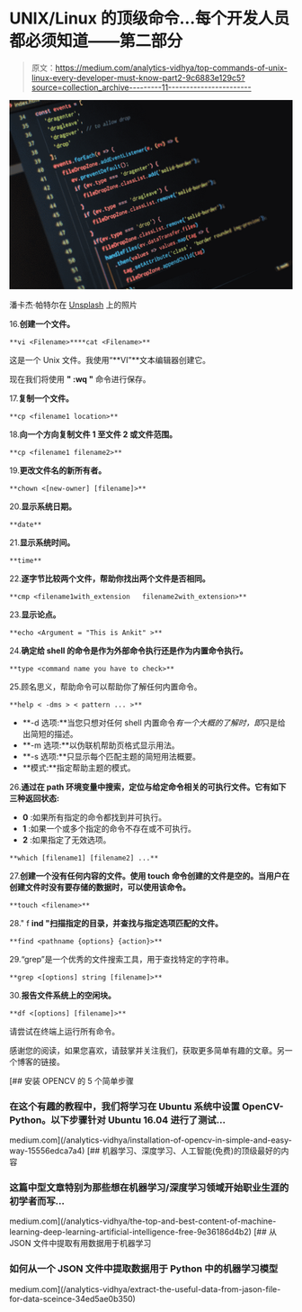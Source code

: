# UNIX/Linux 的顶级命令…每个开发人员都必须知道——第二部分

> 原文：<https://medium.com/analytics-vidhya/top-commands-of-unix-linux-every-developer-must-know-part2-9c6883e129c5?source=collection_archive---------11----------------------->

![](img/00ffcb4d9f222351f23b9ffed65b5c6a.png)

潘卡杰·帕特尔在 [Unsplash](https://unsplash.com?utm_source=medium&utm_medium=referral) 上的照片

16.**创建一个文件。**

```
**vi <Filename>****cat <Filename>**
```

这是一个 Unix 文件。我使用“**VI”**文本编辑器创建它。

现在我们将使用 **" :wq "** 命令进行保存。

17.**复制一个文件。**

```
**cp <filename1 location>**
```

18.**向一个方向复制文件 1 至文件 2 或文件范围。**

```
**cp <filename1 filename2>**
```

19.**更改文件名的新所有者。**

```
**chown <[new-owner] [filename]>**
```

20.**显示系统日期。**

```
**date** 
```

21.**显示系统时间。**

```
**time**
```

22.**逐字节比较两个文件，帮助你找出两个文件是否相同。**

```
**cmp <filename1with_extension   filename2with_extension>**
```

23.**显示论点。**

```
**echo <Argument = "This is Ankit" >**
```

24.**确定给 shell 的命令是作为外部命令执行还是作为内置命令执行。**

```
**type <command name you have to check>**
```

25.顾名思义，帮助命令可以帮助你了解任何内置命令。

```
**help < -dms > < pattern ... >**
```

*   **-d 选项:**当您只想对任何 shell 内置命令*有一个大概的了解时，即*只是给出简短的描述。
*   **-m 选项:**以伪联机帮助页格式显示用法。
*   **-s 选项:**只显示每个匹配主题的简短用法概要。
*   **模式:**指定帮助主题的模式。

26.**通过在 path 环境变量中搜索，定位与给定命令相关的可执行文件。它有如下三种返回状态:**

*   **0** :如果所有指定的命令都找到并可执行。
*   **1** :如果一个或多个指定的命令不存在或不可执行。
*   **2** :如果指定了无效选项。

```
**which [filename1] [filename2] ...**
```

27.**创建一个没有任何内容的文件。使用 touch 命令创建的文件是空的。当用户在创建文件时没有要存储的数据时，可以使用该命令。**

```
**touch <filename>**
```

28." f **ind "扫描指定的目录，并查找与指定选项匹配的文件。**

```
**find <pathname {options} {action}>**
```

29.“grep”是一个优秀的文件搜索工具，用于查找特定的字符串。

```
**grep <[options] string [filename]>**
```

30.**报告文件系统上的空闲块。**

```
**df <[options] [filename]>**
```

请尝试在终端上运行所有命令。

感谢您的阅读，如果您喜欢，请鼓掌并关注我们，获取更多简单有趣的文章。另一个博客的链接。

[](/analytics-vidhya/installation-of-opencv-in-simple-and-easy-way-15556edca7a4) [## 安装 OPENCV 的 5 个简单步骤

### 在这个有趣的教程中，我们将学习在 Ubuntu 系统中设置 OpenCV-Python。以下步骤针对 Ubuntu 16.04 进行了测试…

medium.com](/analytics-vidhya/installation-of-opencv-in-simple-and-easy-way-15556edca7a4) [](/analytics-vidhya/the-top-and-best-content-of-machine-learning-deep-learning-artificial-intelligence-free-9e36186d4b2) [## 机器学习、深度学习、人工智能(免费)的顶级最好的内容

### 这篇中型文章特别为那些想在机器学习/深度学习领域开始职业生涯的初学者而写…

medium.com](/analytics-vidhya/the-top-and-best-content-of-machine-learning-deep-learning-artificial-intelligence-free-9e36186d4b2) [](/analytics-vidhya/extract-the-useful-data-from-jason-file-for-data-sceince-34ed5ae0b350) [## 从 JSON 文件中提取有用数据用于机器学习

### 如何从一个 JSON 文件中提取数据用于 Python 中的机器学习模型

medium.com](/analytics-vidhya/extract-the-useful-data-from-jason-file-for-data-sceince-34ed5ae0b350)